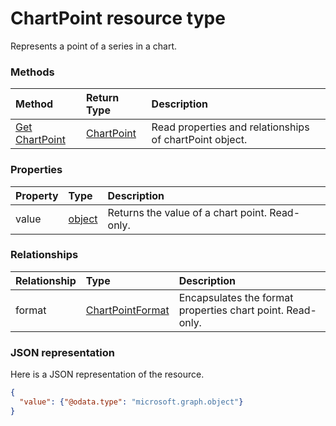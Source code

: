 # ChartPoint resource type

Represents a point of a series in a chart.


### Methods

| Method		   | Return Type	|Description|
|:---------------|:--------|:----------|
|[Get ChartPoint](../api/chartpoint_get.md) | [ChartPoint](chartpoint.md) |Read properties and relationships of chartPoint object.|

### Properties
| Property	   | Type	|Description|
|:---------------|:--------|:----------|
|value|[object](object.md)|Returns the value of a chart point. Read-only.|

### Relationships
| Relationship | Type	|Description|
|:---------------|:--------|:----------|
|format|[ChartPointFormat](chartpointformat.md)|Encapsulates the format properties chart point. Read-only.|

### JSON representation

Here is a JSON representation of the resource.

<!-- {
  "blockType": "resource",
  "optionalProperties": [

  ],
  "@odata.type": "microsoft.graph.chartpoint"
}-->

```json
{
  "value": {"@odata.type": "microsoft.graph.object"}
}

```

<!-- uuid: 8fcb5dbc-d5aa-4681-8e31-b001d5168d79
2015-10-25 14:57:30 UTC -->
<!-- {
  "type": "#page.annotation",
  "description": "ChartPoint resource",
  "keywords": "",
  "section": "documentation",
  "tocPath": ""
}-->